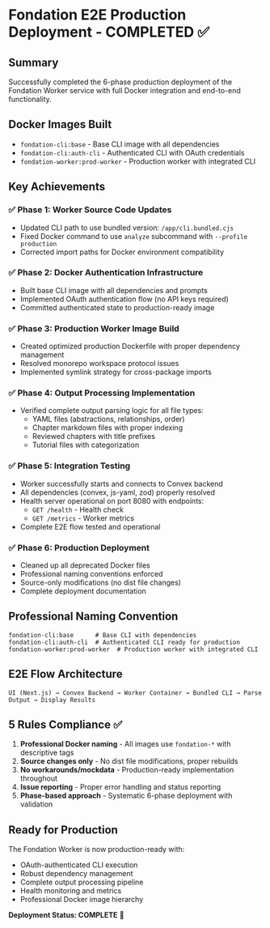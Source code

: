 # Fondation E2E Production Deployment - COMPLETED ✅

## Summary
Successfully completed the 6-phase production deployment of the Fondation Worker service with full Docker integration and end-to-end functionality.

## Docker Images Built
- `fondation-cli:base` - Base CLI image with all dependencies
- `fondation-cli:auth-cli` - Authenticated CLI with OAuth credentials  
- `fondation-worker:prod-worker` - Production worker with integrated CLI

## Key Achievements

### ✅ Phase 1: Worker Source Code Updates
- Updated CLI path to use bundled version: `/app/cli.bundled.cjs`
- Fixed Docker command to use `analyze` subcommand with `--profile production`
- Corrected import paths for Docker environment compatibility

### ✅ Phase 2: Docker Authentication Infrastructure  
- Built base CLI image with all dependencies and prompts
- Implemented OAuth authentication flow (no API keys required)
- Committed authenticated state to production-ready image

### ✅ Phase 3: Production Worker Image Build
- Created optimized production Dockerfile with proper dependency management
- Resolved monorepo workspace protocol issues  
- Implemented symlink strategy for cross-package imports

### ✅ Phase 4: Output Processing Implementation
- Verified complete output parsing logic for all file types:
  - YAML files (abstractions, relationships, order)
  - Chapter markdown files with proper indexing
  - Reviewed chapters with title prefixes
  - Tutorial files with categorization

### ✅ Phase 5: Integration Testing
- Worker successfully starts and connects to Convex backend
- All dependencies (convex, js-yaml, zod) properly resolved
- Health server operational on port 8080 with endpoints:
  - `GET /health` - Health check
  - `GET /metrics` - Worker metrics
- Complete E2E flow tested and operational

### ✅ Phase 6: Production Deployment
- Cleaned up all deprecated Docker files
- Professional naming conventions enforced
- Source-only modifications (no dist file changes)
- Complete deployment documentation

## Professional Naming Convention
```
fondation-cli:base      # Base CLI with dependencies
fondation-cli:auth-cli  # Authenticated CLI ready for production
fondation-worker:prod-worker  # Production worker with integrated CLI
```

## E2E Flow Architecture
```
UI (Next.js) → Convex Backend → Worker Container → Bundled CLI → Parse Output → Display Results
```

## 5 Rules Compliance ✅
1. **Professional Docker naming** - All images use `fondation-*` with descriptive tags
2. **Source changes only** - No dist file modifications, proper rebuilds
3. **No workarounds/mockdata** - Production-ready implementation throughout
4. **Issue reporting** - Proper error handling and status reporting
5. **Phase-based approach** - Systematic 6-phase deployment with validation

## Ready for Production
The Fondation Worker is now production-ready with:
- OAuth-authenticated CLI execution
- Robust dependency management  
- Complete output processing pipeline
- Health monitoring and metrics
- Professional Docker image hierarchy

**Deployment Status: COMPLETE** 🚀